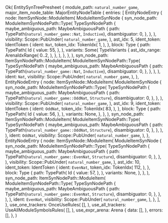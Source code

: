 Ok(
    EntitySynTreePresheet {
        module_path: `natural_number_game`,
        major_item_node_table: MajorEntityNodeTable {
            entries: [
                EntityNodeEntry {
                    node: ItemSynNode::ModuleItem(
                        ModuleItemSynNode {
                            syn_node_path: ModuleItemSynNodePath::Type(
                                TypeSynNodePath {
                                    maybe_ambiguous_path: MaybeAmbiguousPath {
                                        path: TypePath(`natural_number_game::Nat`, `Inductive`),
                                        disambiguator: 0,
                                    },
                                },
                            ),
                            visibility: Scope::PubUnder(
                                `natural_number_game`,
                            ),
                            ast_idx: 5,
                            ident_token: IdentToken {
                                ident: `Nat`,
                                token_idx: TokenIdx(
                                    1,
                                ),
                            },
                            block: Type {
                                path: TypePath(
                                    Id {
                                        value: 55,
                                    },
                                ),
                                variants: Some(
                                    TypeVariants {
                                        ast_idx_range: ArenaIdxRange(
                                            0..2,
                                        ),
                                    },
                                ),
                            },
                        },
                    ),
                    syn_node_path: ItemSynNodePath::ModuleItem(
                        ModuleItemSynNodePath::Type(
                            TypeSynNodePath {
                                maybe_ambiguous_path: MaybeAmbiguousPath {
                                    path: TypePath(`natural_number_game::Nat`, `Inductive`),
                                    disambiguator: 0,
                                },
                            },
                        ),
                    ),
                    ident: `Nat`,
                    visibility: Scope::PubUnder(
                        `natural_number_game`,
                    ),
                },
                EntityNodeEntry {
                    node: ItemSynNode::ModuleItem(
                        ModuleItemSynNode {
                            syn_node_path: ModuleItemSynNodePath::Type(
                                TypeSynNodePath {
                                    maybe_ambiguous_path: MaybeAmbiguousPath {
                                        path: TypePath(`natural_number_game::OddNat`, `Structure`),
                                        disambiguator: 0,
                                    },
                                },
                            ),
                            visibility: Scope::PubUnder(
                                `natural_number_game`,
                            ),
                            ast_idx: 9,
                            ident_token: IdentToken {
                                ident: `OddNat`,
                                token_idx: TokenIdx(
                                    83,
                                ),
                            },
                            block: Type {
                                path: TypePath(
                                    Id {
                                        value: 56,
                                    },
                                ),
                                variants: None,
                            },
                        },
                    ),
                    syn_node_path: ItemSynNodePath::ModuleItem(
                        ModuleItemSynNodePath::Type(
                            TypeSynNodePath {
                                maybe_ambiguous_path: MaybeAmbiguousPath {
                                    path: TypePath(`natural_number_game::OddNat`, `Structure`),
                                    disambiguator: 0,
                                },
                            },
                        ),
                    ),
                    ident: `OddNat`,
                    visibility: Scope::PubUnder(
                        `natural_number_game`,
                    ),
                },
                EntityNodeEntry {
                    node: ItemSynNode::ModuleItem(
                        ModuleItemSynNode {
                            syn_node_path: ModuleItemSynNodePath::Type(
                                TypeSynNodePath {
                                    maybe_ambiguous_path: MaybeAmbiguousPath {
                                        path: TypePath(`natural_number_game::EvenNat`, `Structure`),
                                        disambiguator: 0,
                                    },
                                },
                            ),
                            visibility: Scope::PubUnder(
                                `natural_number_game`,
                            ),
                            ast_idx: 10,
                            ident_token: IdentToken {
                                ident: `EvenNat`,
                                token_idx: TokenIdx(
                                    112,
                                ),
                            },
                            block: Type {
                                path: TypePath(
                                    Id {
                                        value: 57,
                                    },
                                ),
                                variants: None,
                            },
                        },
                    ),
                    syn_node_path: ItemSynNodePath::ModuleItem(
                        ModuleItemSynNodePath::Type(
                            TypeSynNodePath {
                                maybe_ambiguous_path: MaybeAmbiguousPath {
                                    path: TypePath(`natural_number_game::EvenNat`, `Structure`),
                                    disambiguator: 0,
                                },
                            },
                        ),
                    ),
                    ident: `EvenNat`,
                    visibility: Scope::PubUnder(
                        `natural_number_game`,
                    ),
                },
            ],
        },
        use_one_trackers: OnceUseRules(
            [],
        ),
        use_all_trackers: UseAllModuleSymbolsRules(
            [],
        ),
        use_expr_arena: Arena {
            data: [],
        },
        errors: [],
    },
)